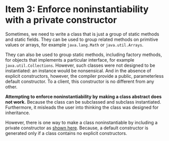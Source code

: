 # Item 3: Enforce noninstantiability with a private constructor

Sometimes, we need to write a class that is just a group of static methods and static fields.
They can be used to group related methods on primitive values or arrays, for example `java.lang.Math` or
`java.util.Arrays`.

They can also be used to group static methods, including factory methods, for objects that implements a particular interface, for example `java.util.Collections`.
However, such classes were not designed to be instantiated: an instance would be nonsensical. And in the absence of explicit constructors, however, the compiler provide a public, parameterless default constructor.
To a client, this constructor is no different from any other.

**Attempting to enforce noninstantiability by making a class abstract does not work.** Because the class can be subclassed and subclass instantiated.
Furthermore, it misleads the user into thinking the class was designed for inheritance.

However, there is one way to make a class noninstantiable by including a private constructor as [shown here](). Because, a default constructor is generated only if a class contains no explicit constructors.







